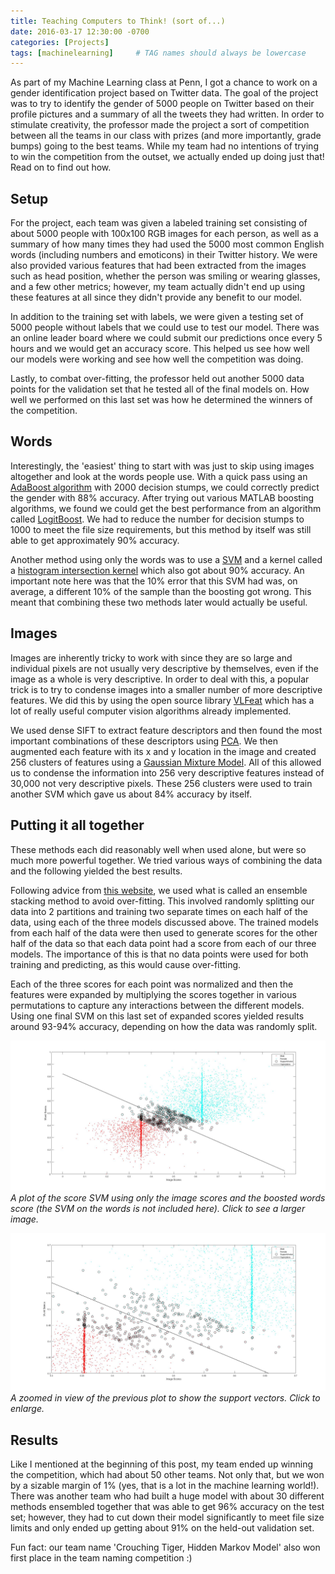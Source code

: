 ```yaml
---
title: Teaching Computers to Think! (sort of...)
date: 2016-03-17 12:30:00 -0700
categories: [Projects]
tags: [machinelearning]     # TAG names should always be lowercase
---
```




As part of my Machine Learning class at Penn, I got a chance to work on a gender identification project based on Twitter data.  The goal of the project was to try to identify the gender of 5000 people on Twitter based on their profile pictures and a summary of all the tweets they had written. In order to stimulate creativity, the professor made the project a sort of competition between all the teams in our class with prizes (and more importantly, grade bumps) going to the best teams. While my team had no intentions of trying to win the competition from the outset, we actually ended up doing just that! Read on to find out how.


## Setup

For the project, each team was given a labeled training set consisting of about 5000 people with 100x100 RGB images for each person, as well as a summary of how many times they had used the 5000 most common English words (including numbers and emoticons) in their Twitter history. We were also provided various features that had been extracted from the images such as head position, whether the person was smiling or wearing glasses, and a few other metrics; however, my team actually didn't end up using these features at all since they didn't provide any benefit to our model.

In addition to the training set with labels, we were given a testing set of 5000 people without labels that we could use to test our model. There was an online leader board where we could submit our predictions once every 5 hours and we would get an accuracy score. This helped us see how well our models were working and see how well the competition was doing.

Lastly, to combat over-fitting, the professor held out another 5000 data points for the validation set that he tested all of the final models on. How well we performed on this last set was how he determined the winners of the competition.


## Words

Interestingly, the 'easiest' thing to start with was just to skip using images altogether and look at the words people use. With a quick pass using an [AdaBoost algorithm](https://en.wikipedia.org/wiki/AdaBoost) with 2000 decision stumps, we could correctly predict the gender with 88% accuracy. After trying out various MATLAB boosting algorithms, we found we could get the best performance from an algorithm called [LogitBoost](https://www.mathworks.com/help/stats/ensemble-methods.html). We had to reduce the number for decision stumps to 1000 to meet the file size requirements, but this method by itself was still able to get approximately 90% accuracy.

Another method using only the words was to use a [SVM](https://en.wikipedia.org/wiki/Support_vector_machine) and a kernel called a [histogram intersection kernel](https://pdfs.semanticscholar.org/0037/954b377d37d0cae378b601c1cd492d65a0ff.pdf) which also got about 90% accuracy. An important note here was that the 10% error that this SVM had was, on average, a different 10% of the sample than the boosting got wrong. This meant that combining these two methods later would actually be useful.


## Images

Images are inherently tricky to work with since they are so large and individual pixels are not usually very descriptive by themselves, even if the image as a whole is very descriptive. In order to deal with this, a popular trick is to try to condense images into a smaller number of more descriptive features. We did this by using the open source library [VLFeat](https://www.vlfeat.org/index.html) which has a lot of really useful computer vision algorithms already implemented.

We used dense SIFT to extract feature descriptors and then found the most important combinations of these descriptors using [PCA](https://en.wikipedia.org/wiki/Principal_component_analysis). We then augmented each feature with its x and y location in the image and created 256 clusters of features using a [Gaussian Mixture Model](https://en.wikipedia.org/wiki/Mixture_model#Gaussian_mixture_model). All of this allowed us to condense the information into 256 very descriptive features instead of 30,000 not very descriptive pixels. These 256 clusters were used to train another SVM which gave us about 84% accuracy by itself.

## Putting it all together

These methods each did reasonably well when used alone, but were so much more powerful together. We tried various ways of combining the data and the following yielded the best results.

Following advice from [this website](https://mlwave.com/kaggle-ensembling-guide/), we used what is called an ensemble stacking method to avoid over-fitting. This involved randomly splitting our data into 2 partitions and training two separate times on each half of the data, using each of the three models discussed above. The trained models from each half of the data were then used to generate scores for the other half of the data so that each data point had a score from each of our three models. The importance of this is that no data points were used for both training and predicting, as this would cause over-fitting.

Each of the three scores for each point was normalized and then the features were expanded by multiplying the scores together in various permutations to capture any interactions between the different models. Using one final SVM on this last set of expanded scores yielded results around 93-94% accuracy, depending on how the data was randomly split.

![](/assets/MachineLearningCourse/ScoreSVM.jpg)
_A plot of the score SVM using only the image scores and the boosted words score (the SVM on the words is not included here). Click to see a larger image._

![](/assets/MachineLearningCourse/ScoreSVMZoomed.jpg)
_A zoomed in view of the previous plot to show the support vectors. Click to enlarge._


## Results

Like I mentioned at the beginning of this post, my team ended up winning the competition, which had about 50 other teams. Not only that, but we won by a sizable margin of 1% (yes, that is a lot in the machine learning world!). There was another team who had built a huge model with about 30 different methods ensembled together that was able to get 96% accuracy on the test set; however, they had to cut down their model significantly to meet file size limits and only ended up getting about 91% on the held-out validation set.

Fun fact: our team name 'Crouching Tiger, Hidden Markov Model' also won first place in the team naming competition :) 